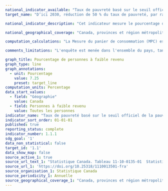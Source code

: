 ```yaml
---
national_indicator_available: "Taux de pauvreté basé sur le seuil officiel de la pauvreté canadienne"
target_name: "D’ici 2030, réduction de 50 % du taux de pauvreté, par rapport au niveau de 2015"

national_indicator_description: "Cet indicateur mesure le pourcentage de personnes à faible revenu basé sur la Mesure du panier de consommation (MPC), celle-ci a été adopté comme la mesure officielle de la pauvreté canadienne. D'après la MPC, une famille est à faible revenue si son revenue est insufisant pour acheter un panier spécifique de produits et services dans sa communauté."

national_geographical_coverage: "Canada, provinces et région métropolitaine de recensement"

computation_calculations: "La Mesure du panier de consommation (MPC) est fondée sur le coût d'un panier de biens et de services précis correspondant à un niveau de vie de base modeste. Le panier comprend la nourriture, les vêtements, le transport, le logement et d'autres dépenses pour une famille de référence. Ces coûts sont comparés au revenu disponible des famille pour déterminer si elles vivent ou non sous le seuil de la pauvreté."

comments_limitations: "L'enquête est menée dans l'ensemble du pays, tant dans les provinces que dans les territoires. Sont exclus du champ de l'enquête les personnes qui vivent dans les réserves et dans d'autres peuplements autochtones des provinces, les pensionnaires d'établissements institutionnels et les ménages situés dans des régions extrêmement éloignées où la densité de population est très faible. Dans l'ensemble, ces exclusions représentent moins de 2 % de la population."

graph_title: Pourcentage de personnes à faible revenu
graph_type: line
graph_annotations:
  - unit: Pourcentage
    value: 7.25
    preset: target_line
computation_units: Percentage
data_start_values:
  - field: "Géographie"
    value: Canada
  - field: Personnes à faible revenu 
    value: Toutes les personnes
indicator_name: "Taux de pauvreté basé sur le seuil officiel de la pauvreté canadienne"
indicator_sort_order: 01-01-01
published: true
reporting_status: complete
indicator_number: 1.1.1
sdg_goal: '1'
data_non_statistical: false
target_id: '1.1'
data_show_map: false
source_active_1: true
source_url_text_1: "Statistique Canada. Tableau 11-10-0135-01  Statistiques du faible revenu selon l'âge, le sexe et le type de famille économique"
source_url_1: 'https://doi.org/10.25318/1110013501-fra'
source_organisation_1: Statistique Canada
source_periodicity_1: Annuelle
source_geographical_coverage_1: "Canada, provinces et région métropolitaine de recensement"
---
```

